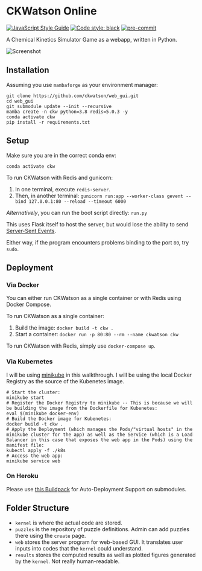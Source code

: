 CKWatson Online
===============
[![JavaScript Style Guide](https://img.shields.io/badge/code_style-standard-brightgreen.svg)](https://standardjs.com)
[![Code style: black](https://img.shields.io/badge/code%20style-black-000000.svg)](https://github.com/psf/black)
[![pre-commit](https://img.shields.io/badge/pre--commit-enabled-brightgreen?logo=pre-commit&logoColor=white)](https://github.com/pre-commit/pre-commit)

A Chemical Kinetics Simulator Game as a webapp, written in Python.

![Screenshot](http://i.imgur.com/UVizS1S.png)

## Installation

Assuming you use `mambaforge` as your environment manager:

```shell
git clone https://github.com/ckwatson/web_gui.git
cd web_gui
git submodule update --init --recursive
mamba create -n ckw python=3.8 redis=5.0.3 -y
conda activate ckw
pip install -r requirements.txt
```

## Setup

Make sure you are in the correct conda env:

```shell
conda activate ckw
```

To run CKWatson with Redis and gunicorn:

1. In one terminal, execute `redis-server`.
2. Then, in another terminal: `gunicorn run:app --worker-class gevent --bind 127.0.0.1:80 --reload --timeout 6000`

_Alternatively_, you can run the boot script directly: `run.py`

This uses Flask itself to host the server, but would lose the ability to send [Server-Sent Events](https://github.com/singingwolfboy/flask-sse).

Either way, if the program encounters problems binding to the port `80`, try `sudo`.

## Deployment

### Via Docker

You can either run CKWatson as a single container or with Redis using Docker Compose.

To run CKWatson as a single container:
1. Build the image: `docker build -t ckw .`
2. Start a container: `docker run -p 80:80 --rm --name ckwatson ckw`

To run CKWatson with Redis, simply use `docker-compose up`.

### Via Kubernetes

I will be using [minikube](https://minikube.sigs.k8s.io/) in this walkthrough. I will be using the local Docker Registry as the source of the Kubenetes image.

```shell
# Start the cluster:
minikube start
# Register the Docker Registry to minikube -- This is because we will be building the image from the Dockerfile for Kubenetes:
eval $(minikube docker-env)
# Build the Docker image for Kubenetes:
docker build -t ckw .
# Apply the Deployment (which manages the Pods/"virtual hosts" in the minikube cluster for the app) as well as the Service (which is a Load Balancer in this case that exposes the web app in the Pods) using the manifest file:
kubectl apply -f ./k8s
# Access the web app:
minikube service web
```

### On Heroku

Please use [this Buildpack](https://github.com/dmathieu/heroku-buildpack-submodules#installation) for Auto-Deployment Support on submodules.


## Folder Structure

- `kernel` is where the actual code are stored.
- `puzzles` is the repository of puzzle definitions. Admin can add puzzles there using the `create` page.
- `web` stores the server program for web-based GUI. It translates user inputs into codes that the `kernel` could understand.
- `results` stores the computed results as well as plotted figures generated by the `kernel`. Not really human-readable.
